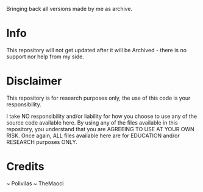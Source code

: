 Bringing back all versions made by me as archive.

# Info
This repository will not get updated after it will be Archived - there is no support nor help from my side.

# Disclaimer 
This repository is for research purposes only, the use of this code is your responsibility.  
  
I take NO responsibility and/or liability for how you choose to use any of the source code available here. By using any of the files available in this repository, you understand that you are AGREEING TO USE AT YOUR OWN RISK. Once again, ALL files available here are for EDUCATION and/or RESEARCH purposes ONLY.  

# Credits

~ Polivilas
~ TheMaoci